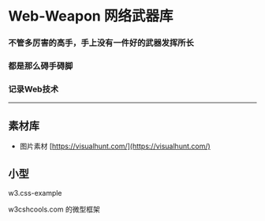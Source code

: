 # Web-Weapon  网络武器库

### 不管多厉害的高手，手上没有一件好的武器发挥所长

### 都是那么碍手碍脚

### 记录Web技术

---

## 素材库

- 图片素材 [https://visualhunt.com/](https://visualhunt.com/)

## 小型

w3.css-example

w3cshcools.com 的微型框架